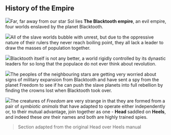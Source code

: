 ## History of the Empire

![](texture-crown_blacktooth)Far, far away from our star Sol lies **The Blacktooth empire**, an evil empire, four
worlds enslaved by the planet Blacktooth.

![](texture-animated-dalek?float-right)All of the slave worlds bubble with
unrest, but due to the oppressive nature of their rulers they never reach
boiling point, they all lack a leader to draw the masses of population together.

![](texture-animated-helicopterBug?float-right)Blacktooth itself is not any better, a world rigidly controlled by its dynastic
leaders for so long that the populace do not ever think about revolution.

![](texture-head_walking_right_2)The peoples of the neighbouring stars are getting very worried about signs of
military expansion from Blacktooth and have sent a spy from the planet Freedom
to see if he can push the slave planets into full rebellion by finding the
crowns lost when Blacktooth took over.

![](texture-heels_walking_right_2)The creatures of *Freedom* are very strange in that they are formed from a pair of
*symbiotic animals* that have adapted to operate either independently or, to their
mutual advantage, join together as one - **Head** saddled on **Heels**, and indeed these
*are* their names and both are highly trained spies.

> Section adapted from the original Head over Heels manual
